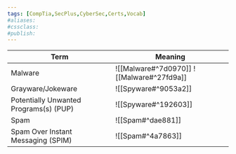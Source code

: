 ```yaml
---
tags: [CompTia,SecPlus,CyberSec,Certs,Vocab]
#aliases:
#cssclass:
#publish:
---
```


| Term                                                         | Meaning                                                        |
| ------------------------------------------------------------ | -------------------------------------------------------------- |
| Malware                                                      | ![[Malware#^7d0970]] ![[Malware#^27fd9a]]                      |
| Grayware/Jokeware                            | ![[Spyware#^9053a2]]                                                                                                                     |
| Potentially Unwanted Programs(s) (PUP) | ![[Spyware#^192603]]| 
| Spam                                                         | ![[Spam#^dae881]]                                              |
| Spam Over Instant Messaging (SPIM)                           | ![[Spam#^4a7863]]                                              |

